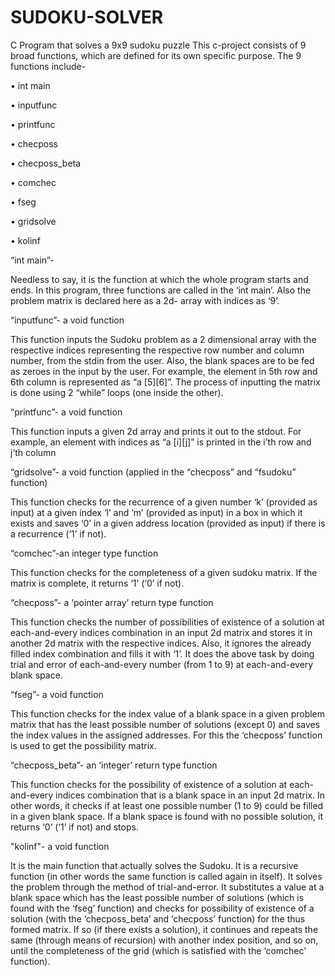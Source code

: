 # SUDOKU-SOLVER
C Program that solves a 9x9 sudoku puzzle
This c-project consists of 9 broad functions, which are defined for its own specific purpose. The 9 functions include-

•	int main

•	inputfunc

•	printfunc

•	checposs

•	checposs_beta

•	comchec

•	fseg

•	gridsolve

•	kolinf

“int main”-
          
   Needless to say, it is the function at which the whole program starts and ends. In this program, three functions are called in the ‘int main’. Also the problem matrix is declared here as a 2d- array with indices as ‘9’.

“inputfunc”- a void function
           
   This function inputs the Sudoku problem as a 2 dimensional array with the respective indices representing the respective row number and column number, from the stdin from the user. Also, the blank spaces are to be fed as zeroes in the input by the user.  For example, the element in 5th row and 6th column is represented as “a [5][6]”.
        The process of inputting the matrix is done using 2 “while” loops (one inside the other). 
        
“printfunc”- a void function
           
   This function inputs a given 2d array and prints it out to the stdout. For example, an element with indices as “a [i][j]” is printed in the i’th row and j’th column
       
 “gridsolve”- a void function (applied in the “checposs” and “fsudoku” function)
          
   This function checks for the recurrence of a given number ‘k’ (provided as input) at a given index ‘l’ and ‘m’ (provided as input) in a box in which it exists and saves ‘0’ in a given address location (provided as input) if there is a recurrence (‘1’ if not). 
          
“comchec”-an integer type function
        
   This function checks for the completeness of a given sudoku matrix. If the matrix is complete, it returns ‘1’ (‘0’ if not).
           
“checposs”- a ‘pointer array’ return type function
             
   This function checks the number of possibilities of existence of a solution at each-and-every indices combination in an input 2d matrix and stores it in another 2d matrix with the respective indices. Also, it ignores the already filled index combination and fills it with ‘1’. 
         It does the above task by doing trial and error of each-and-every number (from 1 to 9) at each-and-every blank space.
      
“fseg”- a void function
           
   This function checks for the index value of a blank space in a given problem matrix that has the least possible number of solutions (except 0) and saves the index values in the assigned addresses. For this the ‘checposs’ function is used to get the possibility matrix. 

“checposs_beta”- an ‘integer’ return type function
          
   This function checks for the possibility of existence of a solution at each-and-every indices combination that is a blank space in an input 2d matrix. In other words, it checks if at least one possible number (1 to 9) could be filled in a given blank space. If a blank space is found with no possible solution, it returns ‘0’ (‘1’ if not) and stops.
          
"kolinf"- a void function
        
   It is the main function that actually solves the Sudoku. It is a recursive function (in other words the same function is called again in itself). 
      It solves the problem through the method of trial-and-error. It substitutes a value at a blank space which has the least possible number of solutions (which is found with the ‘fseg’ function) and checks for possibility of existence of a solution (with the ‘checposs_beta’ and ‘checposs’ function) for the thus formed matrix. If so (if there exists a solution), it continues and repeats the same (through means of recursion) with another index position, and so on, until the completeness of the grid (which is satisfied with the ‘comchec’ function). 


          
          



